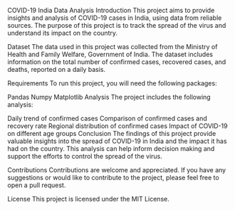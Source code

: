﻿COVID-19 India Data Analysis
Introduction
This project aims to provide insights and analysis of COVID-19 cases in India, using data from reliable sources. The purpose of this project is to track the spread of the virus and understand its impact on the country.

Dataset
The data used in this project was collected from the Ministry of Health and Family Welfare, Government of India. The dataset includes information on the total number of confirmed cases, recovered cases, and deaths, reported on a daily basis.

Requirements
To run this project, you will need the following packages:

Pandas
Numpy
Matplotlib
Analysis
The project includes the following analysis:

Daily trend of confirmed cases
Comparison of confirmed cases and recovery rate
Regional distribution of confirmed cases
Impact of COVID-19 on different age groups
Conclusion
The findings of this project provide valuable insights into the spread of COVID-19 in India and the impact it has had on the country. This analysis can help inform decision making and support the efforts to control the spread of the virus.

Contributions
Contributions are welcome and appreciated. If you have any suggestions or would like to contribute to the project, please feel free to open a pull request.

License
This project is licensed under the MIT License.